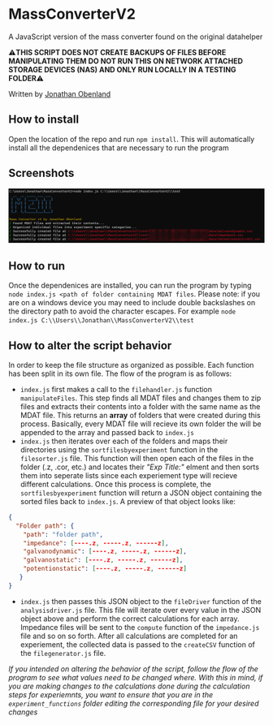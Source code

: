 # MassConverterV2

A JavaScript version of the mass converter found on the original datahelper

⚠**THIS SCRIPT DOES NOT CREATE BACKUPS OF FILES BEFORE MANIPULATING THEM DO NOT RUN THIS ON NETWORK ATTACHED STORAGE DEVICES (NAS) AND ONLY RUN LOCALLY IN A TESTING FOLDER**⚠

Written by [Jonathan Obenland](https://github.com/jobenland)
## How to install

Open the location of the repo and run `npm install`. This will automatically install all the dependenices that are necessary to run the program
## Screenshots
![Example](screenshots/B9EH801QXa.png)

## How to run

Once the dependenices are installed, you can run the program by typing `node index.js <path of folder containing MDAT files`. Please note: if you are on a windows device you may need to include double backslashes on the directory path to avoid the character escapes. For example `node index.js C:\\Users\\Jonathan\\MassConverterV2\\test`

## How to alter the script behavior

In order to keep the file structure as organized as possible. Each function has been split in its own file. The flow of the program is as follows:

 - `index.js` first makes a call to the `filehandler.js` function `manipulateFiles`. This step finds all MDAT files and changes them to zip files and extracts their contents into a folder with the same name as the MDAT file. This returns an **array** of folders that were created during this process. Basically, every MDAT file will recieve its own folder the will be appended to the array and passed back to `index.js`
 - `index.js` then iterates over each of the folders and maps their directories using the `sortfilesbyexperiment` function in the `filesorter.js` file. This function will then open each of the files in the folder (.z, .cor, etc.) and locates their *"Exp Title:"* elment and then sorts them into seperate lists since each experiement type will recieve different calculations. Once this process is complete, the `sortfilesbyexperiment` function will return a JSON object containing the sorted files back to `index.js`. A preview of that object looks like:
```JSON
{
  "Folder path": {
    "path": "folder path",
    "impedance": [----.z, -----.z, ------z],
    "galvanodynamic": [----.z, -----.z, ------z],
    "galvanostatic": [----.z, -----.z, ------z],
    "potentionstatic": [----.z, -----.z, ------z]
   }
}
```
- `index.js` then passes this JSON object to the `fileDriver` function of the `analysisdriver.js` file. This file will iterate over every value in the JSON object above and perform the correct calculations for each array. Impedance files will be sent to the `compute` function of the `impedance.js` file and so on so forth. After all calculations are completed for an experiement, the collected data is passed to the `createCSV` function of the `filegenerator.js` file.

*If you intended on altering the behavior of the script, follow the flow of the program to see what values need to be changed where. With this in mind, if you are making changes to the calculations done during the calculation steps for experiemnts, you want to ensure that you are in the `experiment_functions` folder editing the corresponding file for your desired changes*

